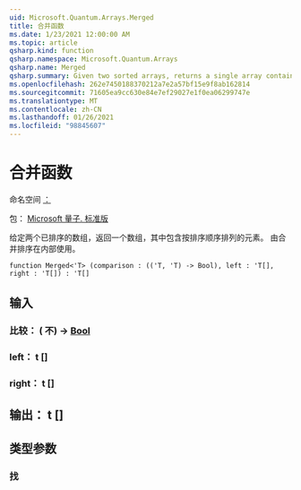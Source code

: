 ```yaml
---
uid: Microsoft.Quantum.Arrays.Merged
title: 合并函数
ms.date: 1/23/2021 12:00:00 AM
ms.topic: article
qsharp.kind: function
qsharp.namespace: Microsoft.Quantum.Arrays
qsharp.name: Merged
qsharp.summary: Given two sorted arrays, returns a single array containing the elements of both in sorted order. Used internally by merge sort.
ms.openlocfilehash: 262e7450188370212a7e2a57bf15e9f8ab162814
ms.sourcegitcommit: 71605ea9cc630e84e7ef29027e1f0ea06299747e
ms.translationtype: MT
ms.contentlocale: zh-CN
ms.lasthandoff: 01/26/2021
ms.locfileid: "98845607"
---
```

# <a name="merged-function"></a>合并函数

命名空间 [：](xref:Microsoft.Quantum.Arrays)

包： [Microsoft 量子. 标准版](https://nuget.org/packages/Microsoft.Quantum.Standard)


给定两个已排序的数组，返回一个数组，其中包含按排序顺序排列的元素。 由合并排序在内部使用。

```qsharp
function Merged<'T> (comparison : (('T, 'T) -> Bool), left : 'T[], right : 'T[]) : 'T[]
```


## <a name="input"></a>输入

### <a name="comparison--tt---bool"></a>比较： ( 不) -> [Bool](xref:microsoft.quantum.lang-ref.bool)




### <a name="left--t"></a>left： t []




### <a name="right--t"></a>right： t []





## <a name="output--t"></a>输出： t []



## <a name="type-parameters"></a>类型参数

### <a name="t"></a>找


